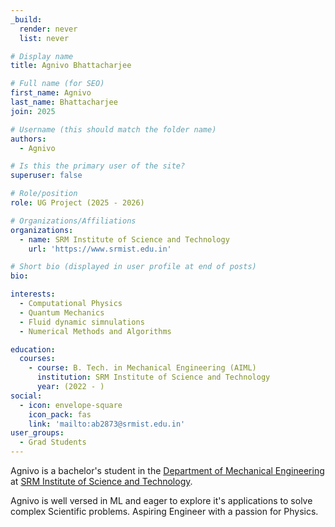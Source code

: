 ```yaml
---
_build:
  render: never
  list: never

# Display name
title: Agnivo Bhattacharjee

# Full name (for SEO)
first_name: Agnivo
last_name: Bhattacharjee
join: 2025

# Username (this should match the folder name)
authors:
  - Agnivo

# Is this the primary user of the site?
superuser: false

# Role/position
role: UG Project (2025 - 2026)

# Organizations/Affiliations
organizations:
  - name: SRM Institute of Science and Technology
    url: 'https://www.srmist.edu.in'

# Short bio (displayed in user profile at end of posts)
bio:

interests:
  - Computational Physics
  - Quantum Mechanics
  - Fluid dynamic simnulations
  - Numerical Methods and Algorithms

education:
  courses:
    - course: B. Tech. in Mechanical Engineering (AIML)
      institution: SRM Institute of Science and Technology
      year: (2022 - )
social:
  - icon: envelope-square
    icon_pack: fas
    link: 'mailto:ab2873@srmist.edu.in'
user_groups:
  - Grad Students
---
```

Agnivo is a bachelor's  student in the [Department of Mechanical Engineering
](https://www.srmist.edu.in/department/department-of-mechanical-engineering/) at
[SRM Institute of Science and Technology](https://www.srmist.edu.in/).

Agnivo is well versed in ML and eager to explore it's applications to solve complex Scientific problems. Aspiring Engineer with a passion for Physics.
